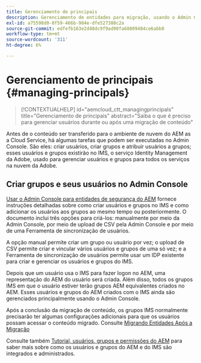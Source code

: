 ```yaml
---
title: Gerenciamento de principais
description: Gerenciamento de entidades para migração, usando o Admin Console
exl-id: a75598d0-8f59-466b-984e-dfe527388c2a
source-git-commit: edfefb163e2d48dc9f9ad90fa68809484ce6abb0
workflow-type: tm+mt
source-wordcount: '311'
ht-degree: 6%

---
```


# Gerenciamento de principais {#managing-principals}

>[!CONTEXTUALHELP]
>id="aemcloud_ctt_managingprincipals"
>title="Gerenciamento de principais"
>abstract="Saiba o que é preciso para gerenciar usuários durante ou após uma migração de conteúdo"

Antes de o conteúdo ser transferido para o ambiente de nuvem do AEM as a Cloud Service, há algumas tarefas que podem ser executadas no Admin Console.  São eles: criar usuários, criar grupos e atribuir usuários a grupos; esses usuários e grupos existirão no IMS, o serviço Identity Management da Adobe, usado para gerenciar usuários e grupos para todos os serviços na nuvem da Adobe.

## Criar grupos e seus usuários no Admin Console

[Usar o Admin Console para entidades de segurança do AEM](https://experienceleague.adobe.com/en/docs/experience-manager-cloud-service/content/security/ims-support#how-to-set-up) fornece instruções detalhadas sobre como criar usuários e grupos no IMS e como adicionar os usuários aos grupos ao mesmo tempo ou posteriormente.  O documento inclui três opções para criá-los: manualmente por meio da Admin Console, por meio de upload de CSV pela Admin Console e por meio de uma Ferramenta de sincronização de usuários.

A opção manual permite criar um grupo ou usuário por vez; o upload de CSV permite criar e vincular vários usuários e grupos de uma só vez; e a Ferramenta de sincronização de usuários permite usar um IDP existente para criar e gerenciar os usuários e grupos do IMS.

Depois que um usuário usa o IMS para fazer logon no AEM, uma representação do AEM do usuário será criada.  Além disso, todos os grupos IMS em que o usuário estiver terão grupos AEM equivalentes criados no AEM.  Esses usuários e grupos do AEM criados com o IMS ainda são gerenciados principalmente usando o Admin Console.

Após a conclusão da migração de conteúdo, os grupos IMS normalmente precisarão ter algumas configurações adicionais para que os usuários possam acessar o conteúdo migrado.  Consulte [Migrando Entidades Após a Migração](/help/journey-migration/managing-principals-after-migration.md)

Consulte também [Tutorial, usuários, grupos e permissões do AEM](https://experienceleague.adobe.com/en/docs/experience-manager-learn/cloud-service/accessing/aem-users-groups-and-permissions) para saber mais sobre como os usuários e grupos do AEM e do IMS são integrados e administrados.
